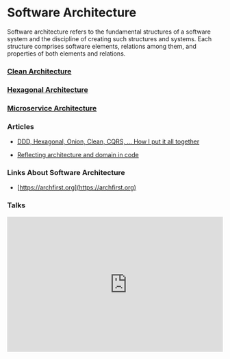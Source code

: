 # Software Architecture

Software architecture refers to the fundamental structures of a software system and the discipline of creating such structures and systems. Each structure comprises software elements, relations among them, and properties of both elements and relations.

### [Clean Architecture](clean-architecture.md)

### [Hexagonal Architecture](hexagonal-architecture.md)

### [Microservice Architecture](mikroservice-architecture.md)

### Articles

- [DDD, Hexagonal, Onion, Clean, CQRS, … How I put it all together](https://herbertograca.com/2017/11/16/explicit-architecture-01-ddd-hexagonal-onion-clean-cqrs-how-i-put-it-all-together/)

* [Reflecting architecture and domain in code](https://herbertograca.com/2019/06/05/reflecting-architecture-and-domain-in-code/)

### Links About Software Architecture

- [https://archfirst.org](https://archfirst.org)

### Talks

<div class="columns">
  <div class="column is-4">
  <iframe width="560" height="315" src="https://www.youtube.com/embed/DngAZyWMGR0" frameborder="0" allow="accelerometer; autoplay; encrypted-media; gyroscope; picture-in-picture" allowfullscreen></iframe>
  </div>
</div>
